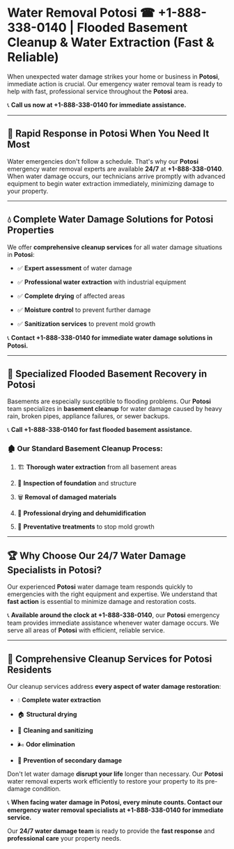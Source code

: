 # Water Removal Potosi ☎ +1-888-338-0140 | Flooded Basement Cleanup & Water Extraction (Fast & Reliable)

When unexpected water damage strikes your home or business in **Potosi**, immediate action is crucial. Our emergency water removal team is ready to help with fast, professional service throughout the **Potosi** area. 

📞 **Call us now at +1-888-338-0140 for immediate assistance.**
---
## 🚀 Rapid Response in Potosi When You Need It Most
Water emergencies don't follow a schedule. That's why our **Potosi** emergency water removal experts are available **24/7** at **+1-888-338-0140**. When water damage occurs, our technicians arrive promptly with advanced equipment to begin water extraction immediately, minimizing damage to your property.
---
## 💧 Complete Water Damage Solutions for Potosi Properties
We offer **comprehensive cleanup services** for all water damage situations in **Potosi**:
- ✅ **Expert assessment** of water damage  
- ✅ **Professional water extraction** with industrial equipment  
- ✅ **Complete drying** of affected areas  
- ✅ **Moisture control** to prevent further damage  
- ✅ **Sanitization services** to prevent mold growth  
📞 **Contact +1-888-338-0140 for immediate water damage solutions in Potosi.**
---
## 🌊 Specialized Flooded Basement Recovery in Potosi
Basements are especially susceptible to flooding problems. Our **Potosi** team specializes in **basement cleanup** for water damage caused by heavy rain, broken pipes, appliance failures, or sewer backups. 
📞 **Call +1-888-338-0140 for fast flooded basement assistance.**
### 🏚️ Our Standard Basement Cleanup Process:
1. 🏗️ **Thorough water extraction** from all basement areas  
2. 🔎 **Inspection of foundation** and structure  
3. 🗑️ **Removal of damaged materials**  
4. 💨 **Professional drying and dehumidification**  
5. 🚫 **Preventative treatments** to stop mold growth  
---
## 🏆 Why Choose Our 24/7 Water Damage Specialists in Potosi?
Our experienced **Potosi** water damage team responds quickly to emergencies with the right equipment and expertise. We understand that **fast action** is essential to minimize damage and restoration costs.
📞 **Available around the clock at +1-888-338-0140**, our **Potosi** emergency team provides immediate assistance whenever water damage occurs. We serve all areas of **Potosi** with efficient, reliable service.
---
## 🧹 Comprehensive Cleanup Services for Potosi Residents
Our cleanup services address **every aspect of water damage restoration**:
- 💧 **Complete water extraction**  
- 🏠 **Structural drying**  
- 🧼 **Cleaning and sanitizing**  
- 🌬️ **Odor elimination**  
- 🚫 **Prevention of secondary damage**  
Don't let water damage **disrupt your life** longer than necessary. Our **Potosi** water removal experts work efficiently to restore your property to its pre-damage condition.
📞 **When facing water damage in Potosi, every minute counts. Contact our emergency water removal specialists at +1-888-338-0140 for immediate service.**
Our **24/7 water damage team** is ready to provide the **fast response** and **professional care** your property needs.
